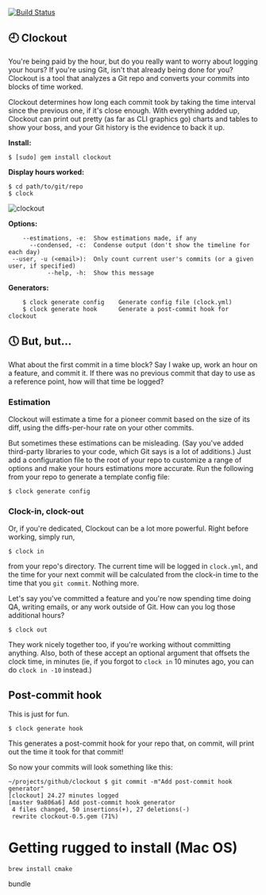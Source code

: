 [![Build Status](https://travis-ci.org/ihassin/clockout.svg?branch=master)](https://travis-ci.org/ihassin/clockout)

## :clock9: Clockout ##

You're being paid by the hour, but do you really want to worry about logging your hours? If you're using Git, isn't that already being done for you? Clockout is a tool that analyzes a Git repo and converts your commits into blocks of time worked.

Clockout determines how long each commit took by taking the time interval since the previous one, if it's close enough. With everything added up, Clockout can print out pretty (as far as CLI graphics go) charts and tables to show your boss, and your Git history is the evidence to back it up.

**Install:**
```
$ [sudo] gem install clockout
```

**Display hours worked:**
```
$ cd path/to/git/repo
$ clock
```

![clockout](http://danhassin.com/img/clockout2.png)

**Options:**
```
    --estimations, -e:  Show estimations made, if any
      --condensed, -c:  Condense output (don't show the timeline for each day)
 --user, -u (<email>):  Only count current user's commits (or a given user, if specified)
           --help, -h:  Show this message
```

**Generators:**
```
    $ clock generate config    Generate config file (clock.yml)
    $ clock generate hook      Generate a post-commit hook for clockout
```

## :clock5: But, but... ##

What about the first commit in a time block? Say I wake up, work an hour on a feature, and commit it. If there was no previous commit that day to use as a reference point, how will that time be logged?

### Estimation ###

Clockout will estimate a time for a pioneer commit based on the size of its diff, using the diffs-per-hour rate on your other commits.

But sometimes these estimations can be misleading. (Say you've added third-party libraries to your code, which Git says is a lot of additions.) Just add a configuration file to the root of your repo to customize a range of options and make your hours estimations more accurate. Run the following from your repo to generate a template config file:
```
$ clock generate config
```

### Clock-in, clock-out ###

Or, if you're dedicated, Clockout can be a lot more powerful. Right before working, simply run,
```
$ clock in
```
from your repo's directory. The current time will be logged in `clock.yml`, and the time for your next commit will be calculated from the clock-in time to the time that you `git commit`. Nothing more.

Let's say you've committed a feature and you're now spending time doing QA, writing emails, or any work outside of Git. How can you log those additional hours?
```
$ clock out
```

They work nicely together too, if you're working without committing anything. Also, both of these accept an optional argument that offsets the clock time, in minutes (ie, if you forgot to `clock in` 10 minutes ago, you can do `clock in -10` instead.)

## Post-commit hook ##

This is just for fun.
```
$ clock generate hook
```
This generates a post-commit hook for your repo that, on commit, will print out the time it took for that commit!

So now your commits will look something like this:
```
~/projects/github/clockout $ git commit -m"Add post-commit hook generator"
[clockout] 24.27 minutes logged
[master 9a806a6] Add post-commit hook generator
 4 files changed, 50 insertions(+), 27 deletions(-)
 rewrite clockout-0.5.gem (71%)
```

# Getting rugged to install (Mac OS)

```
brew install cmake
```
bundle
```
